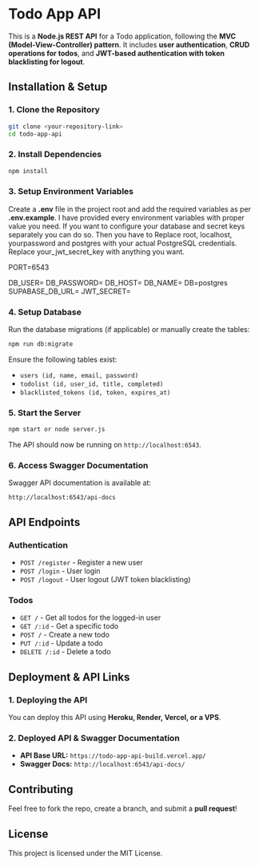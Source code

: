 # Todo App API

This is a **Node.js REST API** for a Todo application, following the **MVC (Model-View-Controller) pattern**. It includes **user authentication**, **CRUD operations for todos**, and **JWT-based authentication with token blacklisting for logout**.

## **Installation & Setup**

### **1. Clone the Repository**
```sh
git clone <your-repository-link>
cd todo-app-api
```

### **2. Install Dependencies**
```sh
npm install
```

### **3. Setup Environment Variables**
Create a **.env** file in the project root and add the required variables as per **.env.example**.
I have provided every environment variables with proper value you need. If you want to configure your database and secret keys separately you can do so. Then you have to Replace root, localhost, yourpassword and postgres with your actual PostgreSQL credentials. Replace your_jwt_secret_key with anything you want. 

PORT=6543 

DB_USER= 
DB_PASSWORD= 
DB_HOST= 
DB_NAME= 
DB=postgres
SUPABASE_DB_URL= 
JWT_SECRET=

### **4. Setup Database**
Run the database migrations (if applicable) or manually create the tables:
```sh
npm run db:migrate
```
Ensure the following tables exist:
- `users (id, name, email, password)`
- `todolist (id, user_id, title, completed)`
- `blacklisted_tokens (id, token, expires_at)`

### **5. Start the Server**
```sh
npm start or node server.js
```
The API should now be running on `http://localhost:6543`.

### **6. Access Swagger Documentation**
Swagger API documentation is available at:
```
http://localhost:6543/api-docs
```

## **API Endpoints**

### **Authentication**
- `POST /register` - Register a new user
- `POST /login` - User login
- `POST /logout` - User logout (JWT token blacklisting)

### **Todos**
- `GET /` - Get all todos for the logged-in user
- `GET /:id` - Get a specific todo
- `POST /` - Create a new todo
- `PUT /:id` - Update a todo
- `DELETE /:id` - Delete a todo

## **Deployment & API Links**

### **1. Deploying the API**
You can deploy this API using **Heroku, Render, Vercel, or a VPS**.


### **2. Deployed API & Swagger Documentation**
- **API Base URL:** `https://todo-app-api-build.vercel.app/`
- **Swagger Docs:** `http://localhost:6543/api-docs/`

## **Contributing**
Feel free to fork the repo, create a branch, and submit a **pull request**!

## **License**
This project is licensed under the MIT License.


